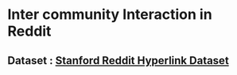 # Inter community Interaction in Reddit


## Dataset : <a href='http://snap.stanford.edu/data/soc-RedditHyperlinks.html'>Stanford Reddit Hyperlink Dataset</a>
